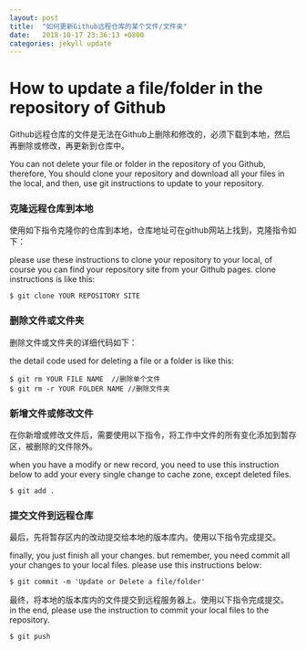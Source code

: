 ```yaml
---
layout: post
title:  "如何更新Github远程仓库的某个文件/文件夹"
date:   2018-10-17 23:36:13 +0800
categories: jekyll update
---
```


# How to update a file/folder in the repository of Github

Github远程仓库的文件是无法在Github上删除和修改的，必须下载到本地，然后再删除或修改，再更新到仓库中。

You can not delete your file or folder in the repository of you Github, therefore, You should clone your repository and download all your files in the local, and then, use git instructions to update to your repository. 

### 克隆远程仓库到本地

使用如下指令克隆你的仓库到本地，仓库地址可在github网站上找到，克隆指令如下：

please use these instructions to clone your repository to your local, of course you can find your repository site from your Github pages. clone instructions is like this:

`$ git clone YOUR REPOSITORY SITE`

### 删除文件或文件夹

删除文件或文件夹的详细代码如下：

the detail code used for deleting a file or a folder is like this:

```
$ git rm YOUR FILE NAME  //删除单个文件
$ git rm -r YOUR FOLDER NAME //删除文件夹
```
### 新增文件或修改文件

在你新增或修改文件后，需要使用以下指令，将工作中文件的所有变化添加到暂存区，被删除的文件除外。

when you have a modify or new record, you need to use this instruction below to add your every single change to cache zone, except deleted files.
 
`$ git add .`

### 提交文件到远程仓库

最后，先将暂存区内的改动提交给本地的版本库内。使用以下指令完成提交。

finally, you just finish all your changes. but remember, you need commit all your changes to your local files. please use this instructions below:

`$ git commit -m 'Update or Delete a file/folder'`

最终，将本地的版本库内的文件提交到远程服务器上。使用以下指令完成提交。
in the end, please use the instruction to commit your local files to the repository.

`$ git push`
